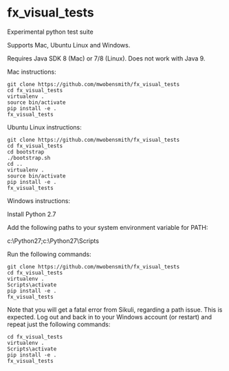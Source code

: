 # fx_visual_tests
Experimental python test suite

Supports Mac, Ubuntu Linux and Windows.

Requires Java SDK 8 (Mac) or 7/8 (Linux). Does not work with Java 9.

Mac instructions:

    git clone https://github.com/mwobensmith/fx_visual_tests
    cd fx_visual_tests
    virtualenv .
    source bin/activate
    pip install -e .
    fx_visual_tests

Ubuntu Linux instructions:

    git clone https://github.com/mwobensmith/fx_visual_tests
    cd fx_visual_tests
    cd bootstrap
    ./bootstrap.sh
    cd ..
    virtualenv .
    source bin/activate
    pip install -e .
    fx_visual_tests
    
Windows instructions:

Install Python 2.7

Add the following paths to your system environment variable for PATH:

c:\Python27;c:\Python27\Scripts

Run the following commands:

    git clone https://github.com/mwobensmith/fx_visual_tests
    cd fx_visual_tests
    virtualenv .
    Scripts\activate
    pip install -e .
    fx_visual_tests
    
Note that you will get a fatal error from Sikuli, regarding a path issue. This is expected. Log out and back in to your Windows account (or restart) and repeat just the following commands:

    cd fx_visual_tests
    virtualenv .
    Scripts\activate
    pip install -e .
    fx_visual_tests
    
